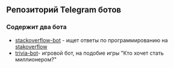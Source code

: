 ## Репозиторий Telegram ботов 

### Содержит два бота
 
- [stackoverflow-bot](../stackoverflow-bot/README.md) - ищет ответы по программированию на [stakoverflow](https://stackoverflow.com)
- [trivia-bot](../trivia-bot/README.md)- игровой бот, на подобие игры "Кто хочет стать миллионером?" 